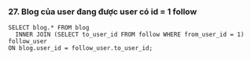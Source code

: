 ### 27. Blog của user đang được user có id = 1 follow
```mysql
SELECT blog.* FROM blog
  INNER JOIN (SELECT to_user_id FROM follow WHERE from_user_id = 1) follow_user
ON blog.user_id = follow_user.to_user_id;
```
